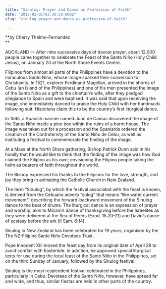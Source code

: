 ```yaml
---
title: "Sinulog: Prayer and Dance as Profession of Faith"
date: "2013-02-01T03:36:50.000Z"
slug: "sinulog-prayer-and-dance-as-profession-of-faith"

---
```


**by Cherry Thelmo-Fernandez  
**

AUCKLAND — After nine successive days of devout prayer, about 12,000 people came together to celebrate the Feast of the Santo Niño (Holy Child Jesus), on January 20 at the North Shore Events Centre.

Filipinos from almost all parts of the Philippines have a devotion to the miraculous Santo Niño, whose image sparked their conversion to Christianity. In 1521, explorer Ferdinand Magellan, arrived in the shores of Cebu (an island of the Philippines) and one of his men presented the image of the Santo Niño as a gift to the chieftain’s wife, after they pledged allegiance to Spain and were baptised. It was said that upon receiving the image, she immediately danced to praise the Holy Child with her handmaids following suit. Historians claim this to be the country’s first liturgical dance.

In 1565, a Spanish mariner named Juan de Camus discovered the image of the Santo Niño inside a pine box within the ruins of a burnt house. The image was taken out for a procession and the Spaniards ordered the creation of the Confraternity of the Santo Niño de Cebu, as well as instituting a festival to commemorate the finding of the image.

At a Mass at the North Shore gathering, Bishop Patrick Dunn said in his homily that he would like to think that the finding of the image was how God claimed the Filipino as his own; envisioning the Filipino people taking the helm as bearers of faith throughout the world.

The Bishop expressed his thanks to the Filipinos for the love, strength, and joy they bring in animating the Catholic Church in New Zealand.

The term “Sinulog”, by which the festival associated with the feast is known, is derived from the Cebuano adverb “sulog” that means “like water current movement”; describing the forward-backward movement of the Sinulog dance to the beat of drums. The liturgical dance is an expression of prayer and worship, akin to Miriam’s dance of thanksgiving before the Israelites as they were delivered at the Sea of Reeds (Exod. 15:20-21) and David’s dance of ecstasy before the ark (II Sam. 6:14).

Sinulog in New Zealand has been celebrated for 19 years, organised by the The NZ-Filipino Santo Niño Devotees Trust.

Pope Innocent XIII moved the feast day from its original date of April 28 to avoid conflict with Eastertide. In addition, he approved special liturgical texts for use during the local feast of the Santo Niño in the Philippines, set on the third Sunday of January, followed by the Sinulog festival.

Sinulog is the most resplendent festival celebrated in the Philippines, particularly in Cebu. Devotees of the Santo Niño, however, have spread far and wide, and thus, similar fiestas are held in other parts of the country.